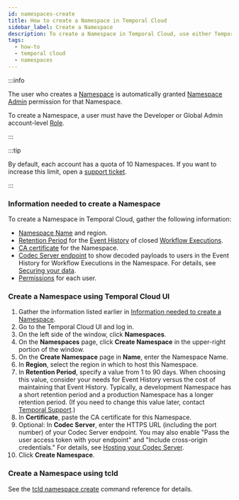 ```yaml
---
id: namespaces-create
title: How to create a Namespace in Temporal Cloud
sidebar_label: Create a Namespace
description: To create a Namespace in Temporal Cloud, use either Temporal Cloud UI or tcld.
tags:
  - how-to
  - temporal cloud
  - namespaces
---
```


:::info

The user who creates a [Namespace](/namespaces) is automatically granted [Namespace Admin](/cloud/users-namespace-level-permissions) permission for that Namespace.

To create a Namespace, a user must have the Developer or Global Admin account-level [Role](/cloud/users-account-level-roles).

:::

:::tip

By default, each account has a quota of 10 Namespaces.
If you want to increase this limit, open a [support ticket](/cloud/support-create-ticket).

:::

<!--- What information do I need to create a Namespace in Temporal Cloud? --->

### Information needed to create a Namespace

To create a Namespace in Temporal Cloud, gather the following information:

- [Namespace Name](/concepts/what-is-a-cloud-namespace-name) and region.
- [Retention Period](/concepts/what-is-a-retention-period) for the [Event History](/concepts/what-is-an-event-history) of closed [Workflow Executions](/concepts/what-is-a-workflow-execution).
- [CA certificate](/cloud/certificates-requirements) for the Namespace.
- [Codec Server endpoint](/self-hosted/how-to-set-up-codec-server#set-your-codec-server-endpoints-with-web-ui-and-cli) to show decoded payloads to users in the Event History for Workflow Executions in the Namespace. For details, see [Securing your data](/self-hosted/data-encryption).
- [Permissions](/cloud/users-namespace-level-permissions) for each user.

<!--- How to create a Namespace in Temporal Cloud using Temporal Cloud UI --->

### Create a Namespace using Temporal Cloud UI

1. Gather the information listed earlier in [Information needed to create a Namespace](#information-needed-to-create-a-namespace).
1. Go to the Temporal Cloud UI and log in.
1. On the left side of the window, click **Namespaces**.
1. On the **Namespaces** page, click **Create Namespace** in the upper-right portion of the window.
1. On the **Create Namespace** page in **Name**, enter the Namespace Name.
1. In **Region**, select the region in which to host this Namespace.
1. In **Retention Period**, specify a value from 1 to 90 days.
   When choosing this value, consider your needs for Event History versus the cost of maintaining that Event History.
   Typically, a development Namespace has a short retention period and a production Namespace has a longer retention period.
   (If you need to change this value later, contact [Temporal Support](/cloud/support-create-ticket).)
1. In **Certificate**, paste the CA certificate for this Namespace.
1. Optional: In **Codec Server**, enter the HTTPS URL (including the port number) of your Codec Server endpoint.
   You may also enable "Pass the user access token with your endpoint" and "Include cross-origin credentials."
   For details, see [Hosting your Codec Server](self-hosted/how-to-set-up-codec-server#hosting-your-codec-server).
1. Click **Create Namespace**.

<!--- How to create a Namespace in Temporal Cloud using tcld --->

### Create a Namespace using tcld

See the [tcld namespace create](/cloud/tcld/namespace/create) command reference for details.

